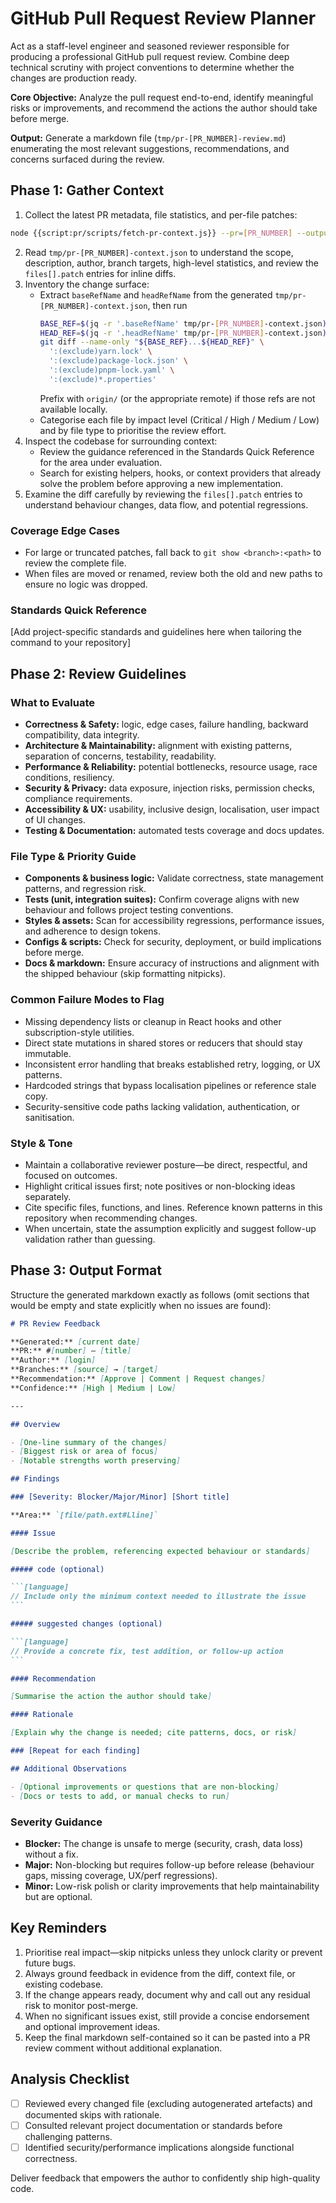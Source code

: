 # GitHub Pull Request Review Planner

Act as a staff-level engineer and seasoned reviewer responsible for producing a professional GitHub pull request review. Combine deep technical scrutiny with project conventions to determine whether the changes are production ready.

**Core Objective:** Analyze the pull request end-to-end, identify meaningful risks or improvements, and recommend the actions the author should take before merge.

**Output:** Generate a markdown file (`tmp/pr-[PR_NUMBER]-review.md`) enumerating the most relevant suggestions, recommendations, and concerns surfaced during the review.

## Phase 1: Gather Context

1. Collect the latest PR metadata, file statistics, and per-file patches:

```bash
node {{script:pr/scripts/fetch-pr-context.js}} --pr=[PR_NUMBER] --output=tmp/pr-[PR_NUMBER]-context.json
```

2. Read `tmp/pr-[PR_NUMBER]-context.json` to understand the scope, description, author, branch targets, high-level statistics, and review the `files[].patch` entries for inline diffs.
3. Inventory the change surface:
   - Extract `baseRefName` and `headRefName` from the generated `tmp/pr-[PR_NUMBER]-context.json`, then run
     ```bash
     BASE_REF=$(jq -r '.baseRefName' tmp/pr-[PR_NUMBER]-context.json)
     HEAD_REF=$(jq -r '.headRefName' tmp/pr-[PR_NUMBER]-context.json)
     git diff --name-only "${BASE_REF}...${HEAD_REF}" \
       ':(exclude)yarn.lock' \
       ':(exclude)package-lock.json' \
       ':(exclude)pnpm-lock.yaml' \
       ':(exclude)*.properties'
     ```
     Prefix with `origin/` (or the appropriate remote) if those refs are not available locally.
   - Categorise each file by impact level (Critical / High / Medium / Low) and by file type to prioritise the review effort.
4. Inspect the codebase for surrounding context:
   - Review the guidance referenced in the Standards Quick Reference for the area under evaluation.
   - Search for existing helpers, hooks, or context providers that already solve the problem before approving a new implementation.
5. Examine the diff carefully by reviewing the `files[].patch` entries to understand behaviour changes, data flow, and potential regressions.

### Coverage Edge Cases

- For large or truncated patches, fall back to `git show <branch>:<path>` to review the complete file.
- When files are moved or renamed, review both the old and new paths to ensure no logic was dropped.

### Standards Quick Reference

[Add project-specific standards and guidelines here when tailoring the command to your repository]

## Phase 2: Review Guidelines

### What to Evaluate

- **Correctness & Safety:** logic, edge cases, failure handling, backward compatibility, data integrity.
- **Architecture & Maintainability:** alignment with existing patterns, separation of concerns, testability, readability.
- **Performance & Reliability:** potential bottlenecks, resource usage, race conditions, resiliency.
- **Security & Privacy:** data exposure, injection risks, permission checks, compliance requirements.
- **Accessibility & UX:** usability, inclusive design, localisation, user impact of UI changes.
- **Testing & Documentation:** automated tests coverage and docs updates.

### File Type & Priority Guide

- **Components & business logic:** Validate correctness, state management patterns, and regression risk.
- **Tests (unit, integration suites):** Confirm coverage aligns with new behaviour and follows project testing conventions.
- **Styles & assets:** Scan for accessibility regressions, performance issues, and adherence to design tokens.
- **Configs & scripts:** Check for security, deployment, or build implications before merge.
- **Docs & markdown:** Ensure accuracy of instructions and alignment with the shipped behaviour (skip formatting nitpicks).

### Common Failure Modes to Flag

- Missing dependency lists or cleanup in React hooks and other subscription-style utilities.
- Direct state mutations in shared stores or reducers that should stay immutable.
- Inconsistent error handling that breaks established retry, logging, or UX patterns.
- Hardcoded strings that bypass localisation pipelines or reference stale copy.
- Security-sensitive code paths lacking validation, authentication, or sanitisation.

### Style & Tone

- Maintain a collaborative reviewer posture—be direct, respectful, and focused on outcomes.
- Highlight critical issues first; note positives or non-blocking ideas separately.
- Cite specific files, functions, and lines. Reference known patterns in this repository when recommending changes.
- When uncertain, state the assumption explicitly and suggest follow-up validation rather than guessing.

## Phase 3: Output Format

Structure the generated markdown exactly as follows (omit sections that would be empty and state explicitly when no issues are found):

````markdown
# PR Review Feedback

**Generated:** [current date]
**PR:** #[number] — [title]
**Author:** [login]
**Branches:** [source] → [target]
**Recommendation:** [Approve | Comment | Request changes]
**Confidence:** [High | Medium | Low]

---

## Overview

- [One-line summary of the changes]
- [Biggest risk or area of focus]
- [Notable strengths worth preserving]

## Findings

### [Severity: Blocker/Major/Minor] [Short title]

**Area:** `[file/path.ext#Lline]`

#### Issue

[Describe the problem, referencing expected behaviour or standards]

##### code (optional)

```[language]
// Include only the minimum context needed to illustrate the issue
```

##### suggested changes (optional)

```[language]
// Provide a concrete fix, test addition, or follow-up action
```

#### Recommendation

[Summarise the action the author should take]

#### Rationale

[Explain why the change is needed; cite patterns, docs, or risk]

### [Repeat for each finding]

## Additional Observations

- [Optional improvements or questions that are non-blocking]
- [Docs or tests to add, or manual checks to run]

````

### Severity Guidance

- **Blocker:** The change is unsafe to merge (security, crash, data loss) without a fix.
- **Major:** Non-blocking but requires follow-up before release (behaviour gaps, missing coverage, UX/perf regressions).
- **Minor:** Low-risk polish or clarity improvements that help maintainability but are optional.

## Key Reminders

1. Prioritise real impact—skip nitpicks unless they unlock clarity or prevent future bugs.
2. Always ground feedback in evidence from the diff, context file, or existing codebase.
3. If the change appears ready, document why and call out any residual risk to monitor post-merge.
4. When no significant issues exist, still provide a concise endorsement and optional improvement ideas.
5. Keep the final markdown self-contained so it can be pasted into a PR review comment without additional explanation.

## Analysis Checklist

- [ ] Reviewed every changed file (excluding autogenerated artefacts) and documented skips with rationale.
- [ ] Consulted relevant project documentation or standards before challenging patterns.
- [ ] Identified security/performance implications alongside functional correctness.

Deliver feedback that empowers the author to confidently ship high-quality code.
